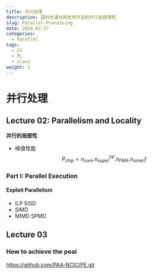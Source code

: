 ```yaml
---
title: 并行处理
description: 国科大谭光明老师开设的并行处理课程
slug: Parallel-Processing
date: 2024-02-27
categories:
  - Parallel
tags:
  - CS
  - PL
  - class
weight: 1
---
```

# 并行处理

## Lecture 02: Parallelism and Locality
**并行的局部性**
- 峰值性能$$P_{chip}=n_{core} . n^{FP}_{super}.n_{FMA}.n_{simd}.f$$
### Part I: Parallel Execution
#### Exploit Parallelism
- ILP SISD
- SIMD
- MIMD SPMD

## Lecture 03
### How to achieve the peal
https://github.com/PAA-NCIC/PE.git